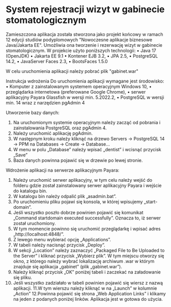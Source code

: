 # System rejestracji wizyt w gabinecie stomatologicznym
Zamieszczona aplikacja została stworzona jako projekt końcowy w ramach 12 edycji studiów podyplomowych "Nowoczesne aplikacje biznesowe Java/Jakarta EE".
Umożliwia ona tworzenie i rezerwację wizyt w gabinecie stomatologicznym.
W projekcie użyto poniższych technologii:
  • Java 17 (OpenJDK)
  • Jakarta EE 9.1
  • Kontener EJB 3.2,
  • JPA 2.5,
  • PostgreSQL 14.2,
  • JavaServer Faces 2.3,
  • BootsFaces 1.5.0

W celu uruchomienia aplikacji należy pobrać plik "gabinet.war"

Instrukcja wdrożenia
Do uruchomienia aplikacji wymagane jest środowisko:
  • Komputer z zainstalowanym systemem operacyjnym Windows 10,
  • przeglądarka internetowa (preferowane Google Chrome),
  • serwer aplikacyjny Payara Glassfish w wersji min. 5.2022.2,
  • PostgreSQL w wersji min. 14 wraz z narzędzien pgAdmin 4

Utworzenie bazy danych:
1. Na uruchomionym systemie operacyjnym należy zacząć od pobrania i zainstalowania
PostgreSQL oraz pgAdmin 4.
2. Należy uruchomić aplikację pgAdmin.
3. W następnym kroku należy kliknąć na drzewo Servers → PostgreSQL 14 → PPM na
Databases → Create → Database…
4. W menu w polu „Database” należy wpisać „dentist” i wcisnąć przycisk „Save”
5. Baza danych powinna pojawić się w drzewie po lewej stronie.

Wdrożenie aplikacji na serwerze aplikacyjnym Payara:
1. Należy uruchomić serwer aplikacyjny, w tym celu należy wejść do folderu gdzie został
zainstalowany serwer aplikacyjny Payara i wejście do katalogu bin.
2. W katalogu bin należy odpalić plik „asadmin.bat”.
3. Po uruchomieniu pliku pojawi się konsola, w której wpisujemy „start-domain”.
4. Jeśli wszystko poszło dobrze powinien pojawić się komunikat „Command startdomain
executed successfully”. Oznacza to, iż serwer został uruchomiony.
5. W tym momencie powinno się uruchomić przeglądarkę i wpisać adres
„http://localhost:4848/”.
6. Z lewego menu wybierać opcję „Applications”.
7. W tabeli należy nacisnąć przycisk „Deploy”.
8. W sekcji „Location” należy zaznaczyć „Packaged File to Be Uploaded to the Server” i
kliknać przycisk „Wybierz plik”. W tym miejscu otworzy się okno, z którego należy
wybrać lokalizację archiwum .war w którym znajduje się aplikacja „gabinet” (plik
„gabinet.war”).
9. Należy kliknąć przycisk „OK” poniżej tabeli i zaczekać na załadowanie się pliku.
10. Jeśli wszystko zadziałało w tabeli powinien pojawić się wiersz z nazwą aplikacji.
11.W tym wierszu należy kliknąć w na „Launch” w kolumnie „Action”
12.Powinna pojawić się strona „Web Application Links” i klikamy na jeden z podanych
poniżej linków. Aplikacja jest w gotowa do użycia.
